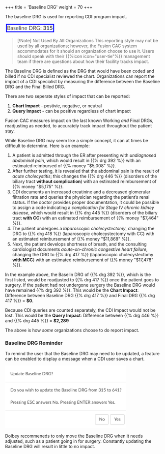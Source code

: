 +++
title = 'Baseline DRG'
weight = 70
+++

The baseline DRG is used for reporting CDI program impact. 

![Baseline DRG](BaselineDRG.png)

>[!Note] Not Used By All Organizations 
>This reporting style may not be used by all organizations; however, the Fusion CAC system accommodates for it should an organization choose to use it. Users should speak with their {{%icon icon="user-tie"%}} management team if there are questions about how their facility tracks impact. 

The Baseline DRG is defined as the DRG that would have been coded and billed if no CDI specialist reviewed the chart. Organizations can report the impact of a CDI specialist by measuring the difference between the Baseline DRG and the Final Billed DRG.

There are two seperate styles of impact that can be reported:

1. **Chart Impact** - postivie, negative, or neutral
2. **Query Impact** - can be positive regardless of chart impact

Fusion CAC measures impact on the last known Working *and* Final DRGs, readjusting as needed, to accurately track impact throughout the patient stay.

While Baseline DRG may seem like a simple concept, it can at times be difficult to determine. Here is
an example:

1.  A patient is admitted through the ER after presenting with *undiagnosed abdominal pain*, which
would result in {{% drg 392 %}} with an estimated reimbursed of {{% money "$5,008" %}}</span>.
2. After further testing, it is revealed that the abdominal pain is the result of *acute cholecystitis*; this
changes the {{% drg 446 %}} (disorders of the biliary tract **without complication**) with an estimated
reimbursement of {{% money "$5,175" %}}.
3. CDI documents an increased creatinine and a decreased glomerular filtration rate and queries
the physician regarding the patient’s renal status. If the doctor provides proper documentation,
it could be possible to assign a code indicating a *complication for Stage IV chronic kidney disease*, which would
result in {{% drg 445 %}} (disorders of the biliary tract **with CC**) with an estimated reimbursement of {{% money "$7,464" %}}.
4. The patient undergoes a *laparoscopic cholecystectomy*, changing the DRG to {{% drg 418 %}} (laparoscopic
cholecystectomy with CC) with an estimated reimbursement of {{% money "$11,868" %}}.
5. Next, the patient develops shortness of breath, and the consulting cardiologist documents
*acute-on-chronic congestive heart failure*, changing the DRG to {{% drg 417 %}} (laparoscopic
cholecystectomy **with MCC**) with an estimated reimbursement of {{% money "$17,478" %}}.

In the example above, the Baselin DRG of {{% drg 392 %}}, which is the first listed, would be readjusted to {{% drg 417 %}} once the patient goes to surgery. If the patient had not undergone surgery the Baseline DRG would have remained {{% drg 392 %}}. This would be the **Chart Impact**: Difference between Baseline DRG {{% drg 417 %}} and Final DRG {{% drg 417 %}} = **$0**. 

Because CDI queries are counted separately, the CDI Impact would not be lost. This would be the **Query Impact**: Difference between {{% drg 446 %}} and {{% drg 445 %}} = **$2,289**

The above is how *some* organizations choose to do report impact.

### Baseline DRG Reminder

To remind the user that the Baseline DRG may need to be updated, a feature can be enabled to display a message when a CDI user saves a chart.

![Update Baseline DRG Prompt](UpdateBaseline.png)

Dolbey recommeneds to only move the Baseline DRG when it needs adjusted, such as a patient going in for surgery. Constantly updating the Baseline DRG will result in little to no impact.



